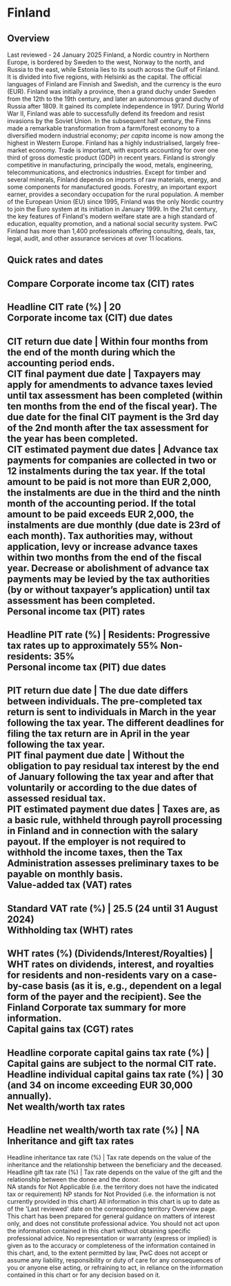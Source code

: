 # Finland
## Overview
Last reviewed - 24 January 2025
Finland, a Nordic country in Northern Europe, is bordered by Sweden to the west, Norway to the north, and Russia to the east, while Estonia lies to its south across the Gulf of Finland. It is divided into five regions, with Helsinki as the capital. The official languages of Finland are Finnish and Swedish, and the currency is the euro (EUR).
Finland was initially a province, then a grand duchy under Sweden from the 12th to the 19th century, and later an autonomous grand duchy of Russia after 1809. It gained its complete independence in 1917. During World War II, Finland was able to successfully defend its freedom and resist invasions by the Soviet Union. In the subsequent half century, the Finns made a remarkable transformation from a farm/forest economy to a diversified modern industrial economy; _per capita_ income is now among the highest in Western Europe.
Finland has a highly industrialised, largely free-market economy. Trade is important, with exports accounting for over one third of gross domestic product (GDP) in recent years. Finland is strongly competitive in manufacturing, principally the wood, metals, engineering, telecommunications, and electronics industries. Except for timber and several minerals, Finland depends on imports of raw materials, energy, and some components for manufactured goods. Forestry, an important export earner, provides a secondary occupation for the rural population.
A member of the European Union (EU) since 1995, Finland was the only Nordic country to join the Euro system at its initiation in January 1999. In the 21st century, the key features of Finland's modern welfare state are a high standard of education, equality promotion, and a national social security system.
PwC Finland has more than 1,400 professionals offering consulting, deals, tax, legal, audit, and other assurance services at over 11 locations.
## Quick rates and dates
Compare
Corporate income tax (CIT) rates   
---  
Headline CIT rate (%) |  20  
Corporate income tax (CIT) due dates   
---  
CIT return due date |  Within four months from the end of the month during which the accounting period ends.  
CIT final payment due date |  Taxpayers may apply for amendments to advance taxes levied until tax assessment has been completed (within ten months from the end of the fiscal year). The due date for the final CIT payment is the 3rd day of the 2nd month after the tax assessment for the year has been completed.  
CIT estimated payment due dates |  Advance tax payments for companies are collected in two or 12 instalments during the tax year. If the total amount to be paid is not more than EUR 2,000, the instalments are due in the third and the ninth month of the accounting period. If the total amount to be paid exceeds EUR 2,000, the instalments are due monthly (due date is 23rd of each month). Tax authorities may, without application, levy or increase advance taxes within two months from the end of the fiscal year. Decrease or abolishment of advance tax payments may be levied by the tax authorities (by or without taxpayer’s application) until tax assessment has been completed.  
Personal income tax (PIT) rates   
---  
Headline PIT rate (%) |  Residents: Progressive tax rates up to approximately 55% Non-residents: 35%  
Personal income tax (PIT) due dates   
---  
PIT return due date |  The due date differs between individuals. The pre-completed tax return is sent to individuals in March in the year following the tax year. The different deadlines for filing the tax return are in April in the year following the tax year.  
PIT final payment due date |  Without the obligation to pay residual tax interest by the end of January following the tax year and after that voluntarily or according to the due dates of assessed residual tax.  
PIT estimated payment due dates |  Taxes are, as a basic rule, withheld through payroll processing in Finland and in connection with the salary payout. If the employer is not required to withhold the income taxes, then the Tax Administration assesses preliminary taxes to be payable on monthly basis.  
Value-added tax (VAT) rates   
---  
Standard VAT rate (%) |  25.5 (24 until 31 August 2024)  
Withholding tax (WHT) rates   
---  
WHT rates (%) (Dividends/Interest/Royalties) |  WHT rates on dividends, interest, and royalties for residents and non-residents vary on a case-by-case basis (as it is, e.g., dependent on a legal form of the payer and the recipient). See the Finland Corporate tax summary for more information.  
Capital gains tax (CGT) rates   
---  
Headline corporate capital gains tax rate (%) |  Capital gains are subject to the normal CIT rate.  
Headline individual capital gains tax rate (%) |  30 (and 34 on income exceeding EUR 30,000 annually).  
Net wealth/worth tax rates   
---  
Headline net wealth/worth tax rate (%) |  NA  
Inheritance and gift tax rates   
---  
Headline inheritance tax rate (%) |  Tax rate depends on the value of the inheritance and the relationship between the beneficiary and the deceased.  
Headline gift tax rate (%) |  Tax rate depends on the value of the gift and the relationship between the donee and the donor.  
NA stands for Not Applicable (i.e. the territory does not have the indicated tax or requirement)
NP stands for Not Provided (i.e. the information is not currently provided in this chart) 
All information in this chart is up to date as of the 'Last reviewed' date on the corresponding territory Overview page. This chart has been prepared for general guidance on matters of interest only, and does not constitute professional advice. You should not act upon the information contained in this chart without obtaining specific professional advice. No representation or warranty (express or implied) is given as to the accuracy or completeness of the information contained in this chart, and, to the extent permitted by law, PwC does not accept or assume any liability, responsibility or duty of care for any consequences of you or anyone else acting, or refraining to act, in reliance on the information contained in this chart or for any decision based on it.

